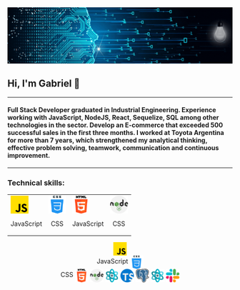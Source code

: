 
    

<img src="./DevelopingSolutions.gif" alt="DevelopingSolutions" />
<h2> Hi, I'm Gabriel 👋 </h2>
<hr>
<h4>Full Stack Developer graduated in Industrial Engineering. Experience working with JavaScript, NodeJS, React, Sequelize, SQL among other technologies in the sector. Develop an E-commerce that exceeded 500 successful sales in the first three months. I worked at Toyota Argentina for more than 7 years, which strengthened my analytical thinking, effective problem solving, teamwork, communication and continuous improvement.</h4>
<hr>
<h3>Technical skills:</h3>

<center>
  <table border="0px">
    <tr border="0px">
      <td border="0px "><img width="40" alt="javascript" src="./img/skills/js.png" align="center"><p font-size="14px" align="center">JavaScript</p></td>
      <td border="0px"><img width="40" alt="css" src="./img/skills/css.png" align="center"><p font-size="14px" align="center">CSS</p></a></td>
      <td border="0px"><img width="40" alt="html-5" src="./img/skills/html-5.png" align="center"><p font-size="14px" align="center">JavaScript</p></td>
      <td border="0px"><img width="40" alt="nodejs" src="./img/skills/nodejs.png" align="center"><p font-size="14px" align="center">CSS</p></a></td>
    </tr>
    <!-- <tr>
      <td><a href="https://sourcerer.io/marisbotero"><img width="120" alt="marisbotero" src="https://user-images.githubusercontent.com/20287615/42243627-d203bb58-7ec6-11e8-945e-49b878f07436.png"></a></td>
      <td><a href="https://sourcerer.io/nordes"><img width="120" alt="nordes" src="https://user-images.githubusercontent.com/20287615/42243628-d21df464-7ec6-11e8-9147-31b99ea3465d.png"></a></td>
      <td><a href="https://sourcerer.io/ppapadeas"><img width="120" alt="ppapadeas" src="https://user-images.githubusercontent.com/20287615/42243629-d23b27e6-7ec6-11e8-92c1-0c3edc2f3dba.png"></a></td>
      <td><a href="https://sourcerer.io/praharshjain"><img width="120" alt="praharshjain" src="https://user-images.githubusercontent.com/20287615/42243630-d2562abe-7ec6-11e8-8ad3-fd6ca3ddd413.png"></a></td>
    </tr> -->
  </table>
</center>

<div align="center" display="flex">
  <span align="center"><img src="./img/skills/js.png" width="30" height="30" align="center"/><br><span>JavaScript</span></span>
  <span align="center"><img src="/img/skills/css.png" width="30" height="30" align="center"/><br><span>CSS</span></span>
  <img src="/img/skills/html-5.png" width="30" height="30" align="center"/>
  <img src="/img/skills/nodejs.png" width="30" height="30" align="center"/>
  <img src="/img/skills/structure.png" width="30" height="30" align="center"/>
  <img src="/img/skills/typescript.png" width="30" height="30" align="center"/>
  <img src="/img/skills/postgre.png" width="30" height="30" align="center"/>
  <img src="/img/skills/react.png" width="30" height="30" align="center"/>
  <img src="/img/skills/slack.png" width="30" height="30" align="center"/>
  <!-- <img src="https://github.com/JavierBalonga/JavierBalonga/blob/master/img/skills/postgresql.png" width="30" height="30" align="center"/>
  <img src="https://github.com/JavierBalonga/JavierBalonga/blob/master/img/skills/mysql.svg" width="30" height="30" align="center"/>
  <img src="https://github.com/JavierBalonga/JavierBalonga/blob/master/img/skills/sqlite.png" width="30" height="30" align="center"/>
  <img src="https://github.com/JavierBalonga/JavierBalonga/blob/master/img/skills/sequelize.png" width="30" height="30" align="center"/>
  <img src="https://github.com/JavierBalonga/JavierBalonga/blob/master/img/skills/mocha.png" width="30" height="30" align="center"/>
  <img src="https://github.com/JavierBalonga/JavierBalonga/blob/master/img/skills/chai.png" width="30" height="30" align="center"/>
  <img src="https://github.com/JavierBalonga/JavierBalonga/blob/master/img/skills/jasmine.png" width="30" height="30" align="center"/>
  <img src="https://github.com/JavierBalonga/JavierBalonga/blob/master/img/skills/webpack.png" width="30" height="30" align="center"/>
  <img src="https://github.com/JavierBalonga/JavierBalonga/blob/master/img/skills/arduino.png" width="30" height="30" align="center"/> -->
</div>  


<!--
**gpitrella/gpitrella** is a ✨ _special_ ✨ repository because its `README.md` (this file) appears on your GitHub profile.

Here are some ideas to get you started:

- 🔭 I’m currently working on ...
- 🌱 I’m currently learning ...
- 👯 I’m looking to collaborate on ...
- 🤔 I’m looking for help with ...
- 💬 Ask me about ...
- 📫 How to reach me: ...
- 😄 Pronouns: ...
- ⚡ Fun fact: ...
-->
